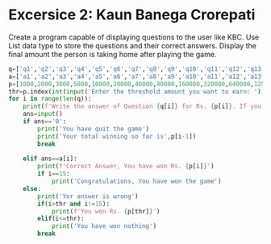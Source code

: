 # Excersice 2: Kaun Banega Crorepati
Create a program capable of displaying questions to the user like KBC. 
Use List data type to store the questions and their correct answers.
Display the final amount the person is taking home after playing the game.

```python
q=['q1','q2','q3','q4','q5','q6','q7','q8','q9','q10','q11','q12','q13','q14','q15','q16']
a=['a1','a2','a3','a4','a5','a6','a7','a8','a9','a10','a11','a12','a13','a14','a15','a16']
p=[1000,2000,3000,5000,10000,20000,40000,80000,160000,320000,640000,1250000,2500000,5000000,10000000,70000000]
thr=p.index(int(input('Enter the threshold amount you want to earn: ')))
for i in range(len(q)):
	print(f'Write the answer of Question {q[i]} for Rs. {p[i]}. If you don\'t want to answer, press 0')
	ans=input()
	if ans=='0':
		print('You have quit the game')
		print('Your total winning so far is',p[i-1])
		break
		
	elif ans==a[i]:
		print(f'Correct Answer, You have won Rs. {p[i]}')
		if i==15:
			print('Congratulations, You have won the game')
	else:
		print('Yor answer is wrong')
		if(i>thr and i!=15):
			print(f'You won Rs. {p[thr]}')
		elif(i<=thr):
			print('You have won nothing')
		break
```
